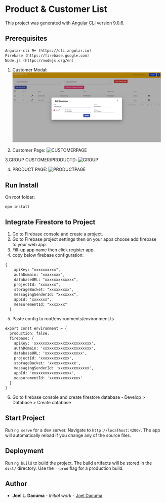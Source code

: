 # Product & Customer List

This project was generated with [Angular CLI](https://github.com/angular/angular-cli) version 9.0.6.

## Prerequisites

```
Angular-cli 9+ (https://cli.angular.io)
Firebase (https://firebase.google.com)
Node.js (https://nodejs.org/en)
```
1. Customer Modal:
![CUSTOMERMODAL](https://github.com/joeldacuma/product-customer-app/blob/master/github-images/customer-modal.PNG)

2. Customer Page:
![CUSTOMERPAGE](https://github.com/joeldacuma/crescendo-test/blob/master/github-images/customer-page.PNG)

3.GROUP CUSTOMER/PRODUCTD:
![GROUP](https://github.com/joeldacuma/crescendo-test/blob/master/github-images/group-customers.PNG)

4. PRODUCT PAGE:
![PRODUCTPAGE](https://github.com/joeldacuma/crescendo-test/blob/master/github-images/product-page.PNG)

## Run Install

On root folder:

```
npm install
```

## Integrate Firestore to Project

1. Go to Firebase console and create a project.
2. Go to Firebase project settings then on your apps choose add firebase to your web app.
3. Fill-up app name then click register app.
4. copy below firebase configuration: 
```
{
    apiKey: "xxxxxxxxxx",
    authDomain: "xxxxxxxx",
    databaseURL: "xxxxxxxxxxxxx",
    projectId: "xxxxxxx",
    storageBucket: "xxxxxxxxx",
    messagingSenderId: "xxxxxxx",
    appId: "xxxxxxx",
    measurementId: "xxxxxxx"
  }
```
5. Paste config to root/environments/environment.ts
```
export const environment = {
  production: false,
  firebase: {
    apiKey: 'xxxxxxxxxxxxxxxxxxxxxxxxxx',
    authDomain: 'xxxxxxxxxxxxxxxxxxxxxx',
    databaseURL: 'xxxxxxxxxxxxxxxxx',
    projectId: 'xxxxxxxxxxxxx',
    storageBucket: 'xxxxxxxxxxxx',
    messagingSenderId: 'xxxxxxxxxxxxxx',
    appId: 'xxxxxxxxxxxxxxxxxx',
    measurementId: 'xxxxxxxxxxxxxx'
  }
}
```
6. Go to firebase console and create firestore database - Develop > Database > Create database

## Start Project

Run `ng serve` for a dev server. Navigate to `http://localhost:4200/`. The app will automatically reload if you change any of the source files.

## Deployment

Run `ng build` to build the project. The build artifacts will be stored in the `dist/` directory. Use the `--prod` flag for a production build.

## Author

* **Joel L. Dacuma** - *Initial work* - [Joel Dacuma](https://github.com/joeldacuma)
